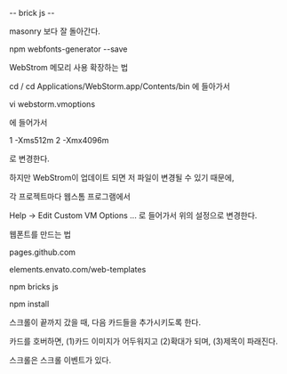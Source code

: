 -- brick js --

masonry 보다 잘 돌아간다.

npm webfonts-generator --save


WebStrom 메모리 사용 확장하는 법

cd /
cd Applications/WebStorm.app/Contents/bin 에 들아가서 

vi webstorm.vmoptions

에 들어가서 

1 -Xms512m
2 -Xmx4096m

로 변경한다.

하지만 WebStrom이 업데이트 되면 저 파일이 변경될 수 있기 때문에,

각 프로젝트마다 웹스톰 프로그램에서

Help -> Edit Custom VM Options ...
로 들어가서 위의 설정으로 변경한다.






웹폰트를 만드는 법


pages.github.com


elements.envato.com/web-templates


npm bricks js

npm install



스크롤이 끝까지 갔을 때, 다음 카드들을 추가시키도록 한다.

카드를 호버하면, (1)카드 이미지가 어두워지고 (2)확대가 되며, (3)제목이 파래진다.

스크롤은 스크롤 이벤트가 있다.
